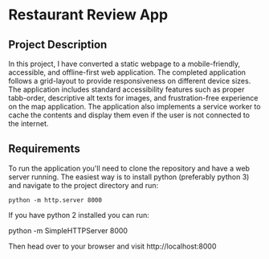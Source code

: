 # Restaurant Review App

## Project Description

In this project, I have converted a static webpage to a mobile-friendly, accessible, and offline-first web application.
The completed application follows a grid-layout to provide responsiveness on different device sizes.
The application includes standard accessibility features such as proper tabb-order, descriptive alt texts for images, and
frustration-free experience on the map application. The application also implements a service worker to
cache the contents and display them even if the user is not connected to the internet.

## Requirements

To run the application you'll need to clone the repository and have a web server running. The easiest way is to install
python (preferably python 3) and navigate to the project directory and run:

    python -m http.server 8000

If you have python 2 installed you can run:

   python -m SimpleHTTPServer 8000

Then head over to your browser and visit http://localhost:8000
